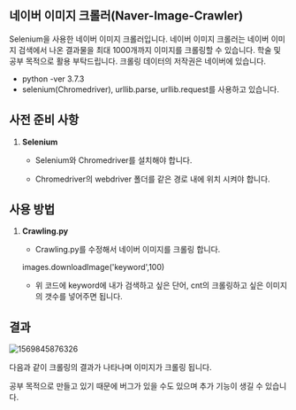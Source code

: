 ## 네이버 이미지 크롤러(Naver-Image-Crawler)

Selenium을 사용한 네이버 이미지 크롤러입니다. 네이버 이미지 크롤러는 네이버 이미지 검색에서 나온 결과물을 최대 1000개까지 이미지를 크롤링할 수 있습니다. 학술 및 공부 목적으로 활용 부탁드립니다. 크롤링 데이터의 저작권은 네이버에 있습니다.

* python -ver 3.7.3
* selenium(Chromedriver), urllib.parse, urllib.request를 사용하고 있습니다.

## 사전 준비 사항

1. **Selenium**

   - Selenium와 Chromedriver를 설치해야 합니다.

   - Chromedriver의 webdriver 폴더를 같은 경로 내에 위치 시켜야 합니다.

     

## 사용 방법

1. **Crawling.py**
   - Crawling.py를 수정해서 네이버 이미지를 크롤링 합니다.
   
    images.downloadImage('keyword',100)
   
   - 위 코드에 keyword에 내가 검색하고 싶은 단어, cnt의 크롤링하고 싶은 이미지의 갯수를 넣어주면 됩니다.

## 결과

![1569845876326](C:\Users\kkh11\AppData\Roaming\Typora\typora-user-images\1569845876326.png)

다음과 같이 크롤링의 결과가 나타나며 이미지가 크롤링 됩니다.



공부 목적으로 만들고 있기 때문에 버그가 있을 수도 있으며 추가 기능이 생길 수 있습니다.